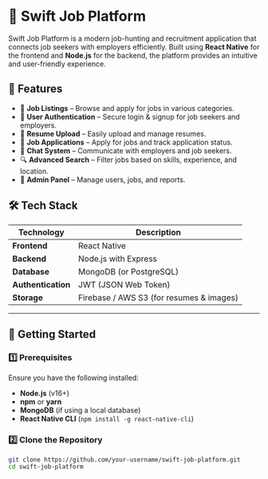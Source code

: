 # 🚀 Swift Job Platform

Swift Job Platform is a modern job-hunting and recruitment application that connects job seekers with employers efficiently. Built using **React Native** for the frontend and **Node.js** for the backend, the platform provides an intuitive and user-friendly experience.

## 📌 Features

- 🏢 **Job Listings** – Browse and apply for jobs in various categories.
- 👤 **User Authentication** – Secure login & signup for job seekers and employers.
- 📄 **Resume Upload** – Easily upload and manage resumes.
- 📨 **Job Applications** – Apply for jobs and track application status.
- 💬 **Chat System** – Communicate with employers and job seekers.
- 🔍 **Advanced Search** – Filter jobs based on skills, experience, and location.
- 🎯 **Admin Panel** – Manage users, jobs, and reports.

## 🛠️ Tech Stack

| Technology       | Description                      |
|-----------------|--------------------------------|
| **Frontend**   | React Native |
| **Backend**    | Node.js with Express |
| **Database**   | MongoDB (or PostgreSQL) |
| **Authentication** | JWT (JSON Web Token) |
| **Storage**    | Firebase / AWS S3 (for resumes & images) |

---

## 🚀 Getting Started

### **1️⃣ Prerequisites**
Ensure you have the following installed:
- **Node.js** (v16+)
- **npm** or **yarn**
- **MongoDB** (if using a local database)
- **React Native CLI** (`npm install -g react-native-cli`)

### **2️⃣ Clone the Repository**
```sh
git clone https://github.com/your-username/swift-job-platform.git
cd swift-job-platform
